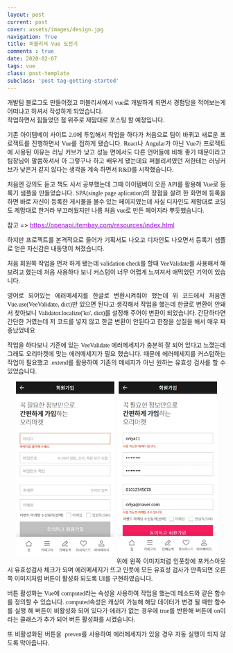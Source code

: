 ```yaml
---
layout: post
current: post
cover: assets/images/design.jpg
navigation: True
title: 퍼블리셔 Vue 도전기
comments : true
date: 2020-02-07
tags: vue
class: post-template
subclass: 'post tag-getting-started'
---
```


<p style="font-family:nanum;text-align:justify">
    개발팀 블로그도 만들어졌고 퍼블리셔에서 vue로 개발하게 되면서 경험담을 적어보는게 어떠냐고 하셔서 작성하게 되었습니다. <br/>
    작업하면서 힘들었던 점 위주로 제맘대로 포스팅 할 예정입니다.
</p>
<p style="font-family:nanum;text-align:justify">
    기존 아이템베이 사이트 2.0에 투입해서 작업을 하다가 처음으로 팀이 바뀌고 새로운 프로젝트를 진행하면서 Vue를 접하게 됐습니다.
    React나 Angular가 아닌 Vue가 프로젝트에 사용된 이유는 러닝 커브가 낮고 성능 면에서도 다른 언어들에 비해 좋기 때문이라고 팀장님이 말씀하셔서 
    아 그렇구나 하고 배우게 됐는데요
    퍼블리셔였던 저한테는 러닝커브가 낮은거 같지 않다는 생각을 계속 하면서 R&D를 시작했습니다.
</p>
<p style="font-family:nanum;text-align:justify">
    처음엔 강의도 듣고 책도 사서 공부했는데 그때 아이템베이 오픈 API를 활용해 Vue로 등록기 샘플을 만들었습니다.
    SPA(single page aplication)의 장점을 살려 한 화면에 등록을 하면 바로 자신이 등록한 게시물을 볼수 있는 페이지였는데
    사실 디자인도 제맘대로 코딩도 제맘대로 한거라 부끄러웠지만 나름 처음 vue로 만든 페이지라 뿌듯했습니다.
</p>
<p>참고 => <a href="https://openapi.itembay.com/resources/index.html" target="_balnk" style="color:#9c05dc">https://openapi.itembay.com/resources/index.html</a></p>

<p style="font-family:nanum;text-align:justify">
    하지만 프로젝트를 본격적으로 들어가 기획서도 나오고 디자인도 나오면서 등록기 샘플로 얻은 자신감은 내동댕이 쳐졌습니다.
</p>
<p style="font-family:nanum;text-align:justify">
    처음 회원쪽 작업을 먼저 하게 됐는데 validation check를 할때 VeeValidate를 사용해서 해보려고 했는데 처음 사용하다 보니 커스텀이 너무 어렵게 느껴져서
    애먹었던 기억이 있습니다.
</p>
<script src="https://gist.github.com/itembay/affdd9bc1bb24bc0acaa3a9c19fb1471.js"></script>
<p style="font-family:nanum;text-align:justify">
영어로 되어있는 에러메세지를 한글로 변환시켜줘야 했는데 위 코드에서 처음엔 Vue.use(VeeValidate, dict)만 있으면 된다고 생각해서 작업을 했는데 
한글로 변환이 안돼서 찾아보니 Validator.localize('ko', dict)를 설정해 주어야 변환이 되었습니다. 간단하다면 간단한 거였는데 저 코드를 넣지 않고 한글 변환이 안된다고 한참을 삽질을 해서 매우 짜증났었네요 
</p>
<script src="https://gist.github.com/itembay/a06bf4079935eea15909e22b57150a08.js"></script>
<p style="font-family:nanum;text-align:justify">
작업을 하다보니 기존에 있는 VeeValidate 에러메세지가 충분히 잘 되어 있다고 느꼈는데 그래도 오리마켓에 맞는 에러메세지가 필요 했습니다. 때문에 에러메세지를 커스텀하는 작업이 필요했고 .extend를 활용하여 기존의 메세지가 아닌 원하는 유효성 검사를 할 수 있었습니다.
</p>
<img src="../assets/images/ori_validate.jpg" style="width:45% !important;float:left;margin-right:1%;margin-left:4%;" /><img src="../assets/images/ori_validate2.jpg"  style="width:45% !important;float:left;margin-left:1%;margin-right:4%;" />
<p style="font-family:nanum;text-align:justify">    
    위에 왼쪽 이미지처럼 인풋창에 포커스아웃시 유효성검사 체크가 되며 에러메세지가 뜨고 인풋에 모든 유효성 검사가 만족되면 오른쪽 이미지처럼 버튼이 활성화 되도록 UI를 구현하였습니다.

</p>
<script src="https://gist.github.com/itembay/48e7643bf3354d79faf18418f204a380.js"></script>
<p style="font-family:nanum;text-align:justify">
    버튼 활성화는 Vue에 computed라는 속성을 사용하여 작업을 했는데 메소드와 같은 함수를 정의할 수 있습니다. computed속성은 캐싱이 가능해 해당 데이터가 변경 될 때만 함수를 실행 해 버튼이 비활성화 되어 있다가 에러가 없는 경우에 true를 반환해 버튼에 on이라는 클래스가 추가 되어 버튼 활성화를 시켰습니다.    
</p>
<script src="https://gist.github.com/itembay/7a533d54d8fca906e984e8c655703a0c.js"></script>
<p style="font-family:nanum;text-align:justify">
    또 비활성화된 버튼을 .preven를 사용하여 에러메세지가 있을 경우 자동 실행이 되지 않도록 막아줍니다.
</p>